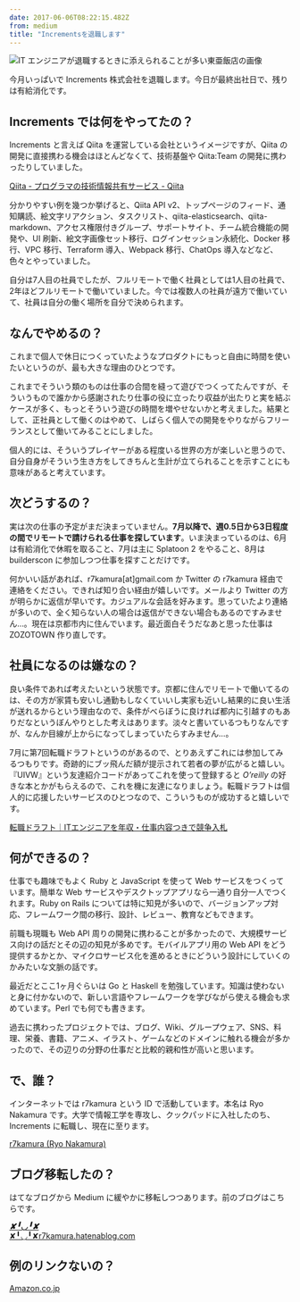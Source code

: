```yaml
---
date: 2017-06-06T08:22:15.482Z
from: medium
title: "Incrementsを退職します"
---
```


![IT エンジニアが退職するときに添えられることが多い東亜飯店の画像](https://cdn-images-1.medium.com/max/800/1*6Xr16DA16-27UnvIntPVKA.png "IT エンジニアが退職するときに添えられることが多い東亜飯店の画像")

今月いっぱいで Increments 株式会社を退職します。今日が最終出社日で、残りは有給消化です。

## Increments では何をやってたの？

Increments と言えば Qiita を運営している会社というイメージですが、Qiita の開発に直接携わる機会はほとんどなくて、技術基盤や Qiita:Team の開発に携わったりしていました。

[Qiita - プログラマの技術情報共有サービス - Qiita](http://qiita.com/)

分かりやすい例を幾つか挙げると、Qiita API v2、トップページのフィード、通知購読、絵文字リアクション、タスクリスト、qiita-elasticsearch、qiita-markdown、アクセス権限付きグループ、サポートサイト、チーム統合機能の開発や、UI 刷新、絵文字画像セット移行、ログインセッション永続化、Docker 移行、VPC 移行、Terraform 導入、Webpack 移行、ChatOps 導入などなど、色々とやっていました。

自分は7人目の社員でしたが、フルリモートで働く社員としては1人目の社員で、2年ほどフルリモートで働いていました。今では複数人の社員が遠方で働いていて、社員は自分の働く場所を自分で決められます。

## なんでやめるの？

これまで個人で休日につくっていたようなプロダクトにもっと自由に時間を使いたいというのが、最も大きな理由のひとつです。

これまでそういう類のものは仕事の合間を縫って遊びでつくってたんですが、そういうもので誰かから感謝されたり仕事の役に立ったり収益が出たりと実を結ぶケースが多く、もっとそういう遊びの時間を増やせないかと考えました。結果として、正社員として働くのはやめて、しばらく個人での開発をやりながらフリーランスとして働いてみることにしました。

個人的には、そういうプレイヤーがある程度いる世界の方が楽しいと思うので、自分自身がそういう生き方をしてきちんと生計が立てられることを示すことにも意味があると考えています。

## 次どうするの？

実は次の仕事の予定がまだ決まっていません。**7月以降で、週0.5日から3日程度の間でリモートで請けられる仕事を探しています**。いま決まっているのは、6月は有給消化で休暇を取ること、7月は主に Splatoon 2 をやること、8月は builderscon に参加しつつ仕事を探すことだけです。

何かいい話があれば、r7kamura\[at\]gmail.com か Twitter の r7kamura 経由で連絡をください。できれば知り合い経由が嬉しいです。メールより Twitter の方が明らかに返信が早いです。カジュアルな会話を好みます。思っていたより連絡が多いので、全く知らない人の場合は返信ができない場合もあるのですみません…。現在は京都市内に住んでいます。最近面白そうだなあと思った仕事は ZOZOTOWN 作り直しです。

## 社員になるのは嫌なの？

良い条件であれば考えたいという状態です。京都に住んでリモートで働いてるのは、その方が家賃も安いし通勤もしなくていいし実家も近いし結果的に良い生活が送れるからという理由なので、条件がべらぼうに良ければ都内に引越すのもありだなというぼんやりとした考えはあります。淡々と書いているつもりなんですが、なんか目線が上からになってしまっていたらすみません…。

7月に第7回転職ドラフトというのがあるので、とりあえずこれには参加してみるつもりです。奇跡的にブッ飛んだ額が提示されて若者の夢が広がると嬉しい。『UIVW』という友達紹介コードがあってこれを使って登録すると _O’reilly_ の好きな本とかがもらえるので、これを機に友達になりましょう。転職ドラフトは個人的に応援したいサービスのひとつなので、こういうものが成功すると嬉しいです。

[転職ドラフト｜ITエンジニアを年収・仕事内容つきで競争入札](https://job-draft.jp)

## 何ができるの？

仕事でも趣味でもよく Ruby と JavaScript を使って Web サービスをつくっています。簡単な Web サービスやデスクトップアプリなら一通り自分一人でつくれます。Ruby on Rails については特に知見が多いので、バージョンアップ対応、フレームワーク間の移行、設計、レビュー、教育などもできます。

前職も現職も Web API 周りの開発に携わることが多かったので、大規模サービス向けの話だとその辺の知見が多めです。モバイルアプリ用の Web API をどう提供するかとか、マイクロサービス化を進めるときにどういう設計にしていくのかみたいな文脈の話です。

最近だとここ1ヶ月ぐらいは Go と Haskell を勉強しています。知識は使わないと身に付かないので、新しい言語やフレームワークを学びながら使える機会も求めています。Perl でも何でも書きます。

過去に携わったプロジェクトでは、ブログ、Wiki、グループウェア、SNS、料理、栄養、書籍、アニメ、イラスト、ゲームなどのドメインに触れる機会が多かったので、その辺りの分野の仕事だと比較的親和性が高いと思います。

## で、誰？

インターネットでは r7kamura という ID で活動しています。本名は Ryo Nakamura です。大学で情報工学を専攻し、クックパッドに入社したのち、Increments に転職し、現在に至ります。

[r7kamura (Ryo Nakamura)](https://github.com/r7kamura)

## ブログ移転したの？

はてなブログから Medium に緩やかに移転しつつあります。前のブログはこちらです。

[**_✘╹◡╹✘_**  
✘╹◡╹✘r7kamura.hatenablog.com](http://r7kamura.hatenablog.com/ "<http://r7kamura.hatenablog.com/>")[](http://r7kamura.hatenablog.com/)

## 例のリンクないの？

[Amazon.co.jp](https://www.amazon.co.jp/gp/registry/wishlist/31WJYTS73D19K)
